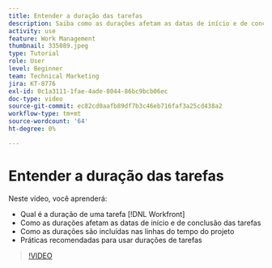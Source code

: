 ```yaml
---
title: Entender a duração das tarefas
description: Saiba como as durações afetam as datas de início e de conclusão das tarefas, como elas são consideradas nas linhas do tempo do projeto e saiba sobre algumas práticas recomendadas para usar durações de tarefas.
activity: use
feature: Work Management
thumbnail: 335089.jpeg
type: Tutorial
role: User
level: Beginner
team: Technical Marketing
jira: KT-8776
exl-id: 0c1a3111-1fae-4ade-8044-86bc9bcb06ec
doc-type: video
source-git-commit: ec82cd0aafb89df7b3c46eb716faf3a25cd438a2
workflow-type: tm+mt
source-wordcount: '64'
ht-degree: 0%

---
```


# Entender a duração das tarefas

Neste vídeo, você aprenderá:

* Qual é a duração de uma tarefa [!DNL Workfront]
* Como as durações afetam as datas de início e de conclusão das tarefas
* Como as durações são incluídas nas linhas do tempo do projeto
* Práticas recomendadas para usar durações de tarefas

>[!VIDEO](https://video.tv.adobe.com/v/335089/?quality=12&learn=on)
